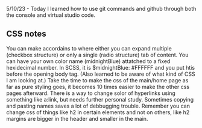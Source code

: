 5/10/23 - Today I learned how to use git commands and github through both the console and virtual studio code.
## CSS notes
You can make accordains to where either you can expand multiple (checkbox structure) or only a single (radio structure) tab of content.
You can have your own color name (midnightBlue) attatched to a fixed hexidecimal number. In SCSS, it is $midnightBlue: #FFFFFF and you put htis before the opening body tag. (Also learned to be aware of what kind of CSS I am looking at.)
Take the time to make the css of the main/home page as far as pure styling goes, it becomes 10 times easier to make the other css pages afterward.
There is a way to change solor of hyperlinks using something like a:link, but needs further personal study.
Sometimes copying and pasting names saves a lot of debbugging trouble.
Remember you can change css of things like h2 in certain elements and not on others, like h2 margins are bigger in the header and smaller in the main.
